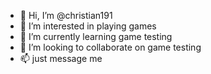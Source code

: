 - 👋 Hi, I’m @christian191
- 👀 I’m interested in playing games
- 🌱 I’m currently learning game testing
- 💞️ I’m looking to collaborate on game testing
- 📫 just message me

<!---
christian191/christian191 is a ✨ special ✨ repository because its `README.md` (this file) appears on your GitHub profile.
You can click the Preview link to take a look at your changes.
--->
